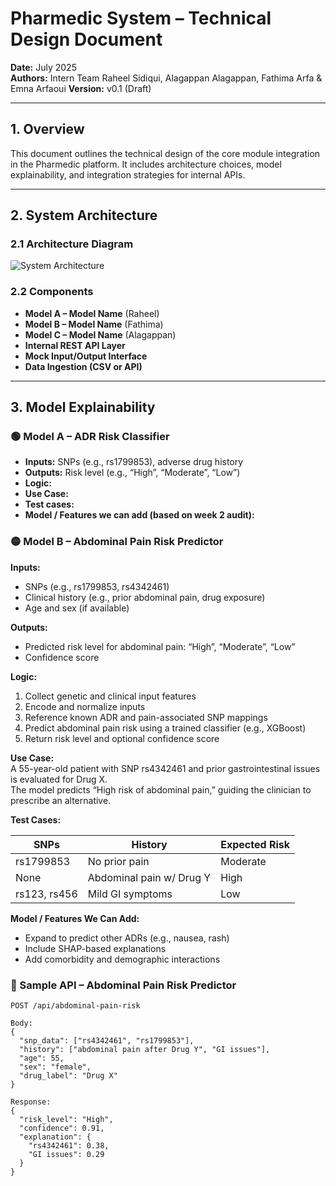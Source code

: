 # Pharmedic System – Technical Design Document

**Date:** July 2025  
**Authors:** Intern Team Raheel Sidiqui, Alagappan Alagappan, Fathima Arfa & Emna Arfaoui
**Version:** v0.1 (Draft)

---

##  1. Overview

This document outlines the technical design of the core module integration in the Pharmedic platform. It includes architecture choices, model explainability, and integration strategies for internal APIs.

---

##   2. System Architecture

### 2.1 Architecture Diagram

![System Architecture](./system-architecture.png)

### 2.2 Components

- **Model A – Model Name** (Raheel)
- **Model B – Model Name** (Fathima)
- **Model C – Model Name** (Alagappan)
- **Internal REST API Layer**
- **Mock Input/Output Interface**
- **Data Ingestion (CSV or API)**

---

##  3. Model Explainability

### 🟢 Model A – ADR Risk Classifier

- **Inputs:** SNPs (e.g., rs1799853), adverse drug history  
- **Outputs:** Risk level (e.g., “High”, “Moderate”, “Low”)  
- **Logic:**  
- **Use Case:** 
- **Test cases:** 
- **Model / Features we can add (based on week 2 audit):** 
 



 ### 🟡 Model B – Abdominal Pain Risk Predictor

**Inputs:**  
- SNPs (e.g., rs1799853, rs4342461)  
- Clinical history (e.g., prior abdominal pain, drug exposure)  
- Age and sex (if available)  

**Outputs:**  
- Predicted risk level for abdominal pain: “High”, “Moderate”, “Low”  
- Confidence score  

**Logic:**  
1. Collect genetic and clinical input features  
2. Encode and normalize inputs  
3. Reference known ADR and pain-associated SNP mappings  
4. Predict abdominal pain risk using a trained classifier (e.g., XGBoost)  
5. Return risk level and optional confidence score  

**Use Case:**  
A 55-year-old patient with SNP rs4342461 and prior gastrointestinal issues is evaluated for Drug X.  
The model predicts “High risk of abdominal pain,” guiding the clinician to prescribe an alternative.

**Test Cases:**  

| SNPs             | History                 | Expected Risk |
|------------------|--------------------------|----------------|
| rs1799853        | No prior pain           | Moderate       |
| None             | Abdominal pain w/ Drug Y | High           |
| rs123, rs456     | Mild GI symptoms         | Low            |


**Model / Features We Can Add:**  
- Expand to predict other ADRs (e.g., nausea, rash)  
- Include SHAP-based explanations  
- Add comorbidity and demographic interactions

### 🔌 Sample API – Abdominal Pain Risk Predictor

```http
POST /api/abdominal-pain-risk

Body:
{
  "snp_data": ["rs4342461", "rs1799853"],
  "history": ["abdominal pain after Drug Y", "GI issues"],
  "age": 55,
  "sex": "female",
  "drug_label": "Drug X"
}

Response:
{
  "risk_level": "High",
  "confidence": 0.91,
  "explanation": {
    "rs4342461": 0.38,
    "GI issues": 0.29
  }
}
```





